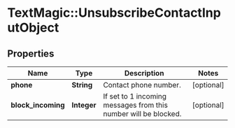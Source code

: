 # TextMagic::UnsubscribeContactInputObject

## Properties
Name | Type | Description | Notes
------------ | ------------- | ------------- | -------------
**phone** | **String** | Contact phone number. | [optional] 
**block_incoming** | **Integer** | If set to 1 incoming messages from this number will be blocked. | [optional] 


